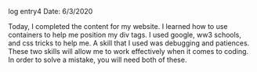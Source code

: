 log entry4                                  Date: 6/3/2020

Today, I completed the content for my website.
I learned how to use containers to help me position my div tags. 
I used google, ww3 schools, and css tricks to help me.
A skill that I used was debugging and patiences. These two skills will allow me to work effectively when it comes to 
coding. In order to solve a mistake, you will need both of these. 
